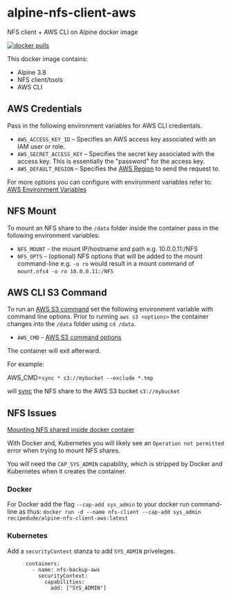# alpine-nfs-client-aws
NFS client + AWS CLI on Alpine docker image

[![docker pulls](https://img.shields.io/docker/pulls/recipedude/alpine-nfs-client-aws.svg?style=plastic)](https://cloud.docker.com/u/recipedude/repository/docker/recipedude/alpine-nfs-client-aws)

This docker image contains:

- Alpine 3.8
- NFS client/tools
- AWS CLI


## AWS Credentials

Pass in the following environment variables for AWS CLI credientals.

- ```AWS_ACCESS_KEY_ID``` – Specifies an AWS access key associated with an IAM user or role.
- ```AWS_SECRET_ACCESS_KEY``` – Specifies the secret key associated with the access key. This is essentially the "password" for the access key.
- ```AWS_DEFAULT_REGION``` – Specifies the [AWS Region](https://docs.aws.amazon.com/cli/latest/userguide/cli-chap-configure.html#cli-quick-configuration-region) to send the request to.

For more options you can configure with environment variables refer to: [AWS Environment Variables](https://docs.aws.amazon.com/cli/latest/userguide/cli-configure-envvars.html)


## NFS Mount

To mount an NFS share to the ```/data``` folder inside the container pass in the following environment variables:

- ```NFS_MOUNT``` - the mount IP/hostname and path e.g. 10.0.0.11:/NFS
- ```NFS_OPTS``` - (optional) NFS options that will be added to the mount command-line e.g. ```-o ro``` would result in a mount command of ```mount.nfs4 -o ro 10.0.0.11:/NFS```

## AWS CLI S3 Command

To run an [AWS S3 command](https://docs.aws.amazon.com/cli/latest/reference/s3/index.html) set the following environment variable with command line options.  Prior to running ```aws s3 <options>```
the container changes into the ```/data``` folder using ```cd /data```.

- ```AWS_CMD``` - [AWS S3 command options](https://docs.aws.amazon.com/cli/latest/reference/s3/index.html)

The container will exit afterward.

For example:

AWS_CMD=```sync * s3://mybucket --exclude *.tmp``` 

will [sync](https://docs.aws.amazon.com/cli/latest/reference/s3/sync.html) the NFS share to the AWS S3 bucket ```s3://mybucket```


## NFS Issues 

[Mounting NFS shared inside docker contaier](https://stackoverflow.com/questions/39922161/mounting-nfs-shares-inside-docker-container)

With Docker and, Kubernetes you will likely see an ```Operation not permitted``` error when trying 
to mount NFS shares.

You will need the ```CAP_SYS_ADMIN``` capability, which is stripped by Docker and Kubernetes when it 
creates the container. 

### Docker

For Docker add the flag ```--cap-add sys_admin``` to your docker run command-line as thus:
```docker run -d --name nfs-client --cap-add sys_admin recipedude/alpine-nfs-client-aws:latest```

### Kubernetes

Add a ```securityContext``` stanza to add ```SYS_ADMIN``` priveleges. 

```
      containers:
        - name: nfs-backup-aws
          securityContext:
            capabilities:
              add: ["SYS_ADMIN"]
```

